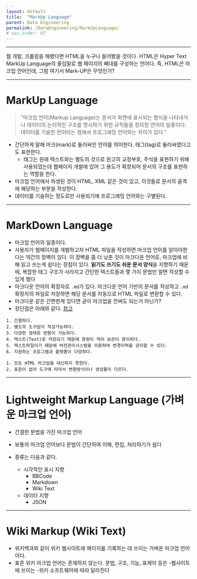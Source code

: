 ```yaml
---
layout: default
title:  "MarkUp Language"
parent: Data Engineering
permalink: /DataEngineering/MarkUpLanguage/
# nav_order: 97
---
```


***

웹 개발, 크롤링을 해봤다면 HTML을 누구나 들어봤을 것이다. HTML은 Hyper Text MarkUp Language의 줄임말로 웹 페이지의 뼈대를 구성하는 언어다. 즉, HTML은 마크업 언어인데, 그럼 여기서 Mark-UP은 무엇인가?


***

# MarkUp Language

> “마크업 언어(Markup Language)는 문서가 화면에 표시되는 형식을 나타내거나 데이터의 논리적인 구조를 명시하기 위한 규칙들을 정의한 언어의 일종이다. 데이터를 기술한 언어라는 점에서 프로그래밍 언어와는 차이가 있다.”

* 간단하게 말해 마크(mark)로 둘러싸인 언어를 의미한다. 태그(tag)로 둘러싸였다고도 표현한다. 
  * 태그는 원래 텍스트와는 별도의 것으로 원고의 교정부호, 주석을 표현하기 위해 사용되었는데 웹페이지 개발에 있어 그 용도가 확장되어 문서의 구조를 표현하는 역할을 한다.
* 마크업 언어에서 파생된 것이 HTML, XML 같은 것이 있고, 이것들로 문서의 골격에 해당하는 부분을 작성한다.
* 데이터를 기술하는 정도로만 사용되기에 프로그래밍 언어와는 구별된다.




***

# MarkDown Language

* 마크업 언어의 일종이다.
* 사용자가 웹페이지를 개발하고자 HTML 파일을 작성하면 마크업 언어를 알아야한다는 약간의 장벽이 있다. 이 장벽을 좀 더 낮춘 것이 마크다운 언어로, 마크업에 비해 읽고 쓰는게 쉽다는 장점이 있다. **읽기도 쓰기도 쉬운 문서 양식**을 지향하기 때문에, 복잡한 태그 구조가 사라지고 간단한 텍스트들과 몇 가지 문법만 알면 작성할 수 있게 했다
* 마크다운 언어의 확장자로 `.md`가 있다. 마크다운 언어 기반의 문서를 작성하고 `.md` 확장자의 파일로 저장하면 해당 문서를 자동으로 HTML 파일로 변환할 수 있다.
* 마크다운 같은 간편한게 있다면 굳이 마크업을 안써도 되는거 아닌가?
* 장단점은 아래와 같다. [참고](https://gist.github.com/ihoneymon/652be052a0727ad59601)

```
1. 간결하다.
2. 별도의 도구없이 작성가능하다.
3. 다양한 형태로 변환이 가능하다.
4. 텍스트(Text)로 저장되기 때문에 용량이 적어 보관이 용이하다.
5. 텍스트파일이기 때문에 버전관리시스템을 이용하여 변경이력을 관리할 수 있다.
6. 지원하는 프로그램과 플랫폼이 다양하다.
```

```
1. 모든 HTML 마크업을 대신하지 못한다.
2. 표준이 없어 도구에 따라서 변환방식이나 생성물이 다르다.
```

***

# Lightweight Markup Language (가벼운 마크업 언어)

* 간결한 문법을 가진 마크업 언어

* 보통의 마크업 언어보다 문법이 간단하여 이해, 편집, 처리하기가 쉽다

* 종류는 다음과 같다.

  * 시각적인 표시 지향
    * BBCode
    * Markdown
    * Wiki Text
  * 데이터 지향
    * JSON

  

***

# Wiki Markup (Wiki Text)

* 위키백과와 같이 위키 웹사이트에 페이지를 기록하는 데 쓰이는 가벼운 마크업 언어이다.
* 표준 위키 마크업 언어는 존재하지 않는다. 문법, 구조, 기능, 표제어 등은 -웹사이트에 쓰이는 -위키 소프트웨어에 따라 달라진다
